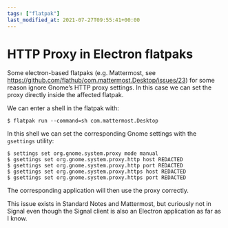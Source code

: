 ```yaml
---
tags: ["flatpak"]
last_modified_at: 2021-07-27T09:55:41+00:00
---
```


# HTTP Proxy in Electron flatpaks

Some electron-based flatpaks (e.g. Mattermost, see <https://github.com/flathub/com.mattermost.Desktop/issues/23>) for some reason ignore Gnome’s HTTP proxy settings. In this case we can set the proxy directly inside the affected flatpak.

<!--more-->

We can enter a shell in the flatpak with:

```console
$ flatpak run --command=sh com.mattermost.Desktop
```

In this shell we can set the corresponding Gnome settings with the `gsettings` utility:

```console
$ settings set org.gnome.system.proxy mode manual
$ gsettings set org.gnome.system.proxy.http host REDACTED
$ gsettings set org.gnome.system.proxy.http port REDACTED
$ gsettings set org.gnome.system.proxy.https host REDACTED
$ gsettings set org.gnome.system.proxy.https port REDACTED
```

The corresponding application will then use the proxy correctly.

This issue exists in Standard Notes and Mattermost, but curiously not in Signal even though the Signal client is also an Electron application as far as I know.
